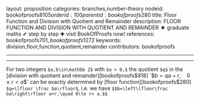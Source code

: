 layout: proposition
categories: branches,number-theory
nodeid: bookofproofs$8105
orderid: 100
parentid: bookofproofs$280
title: Floor Function and Division with Quotient and Remainder
description: FLOOR FUNCTION AND DIVISION WITH QUOTIENT AND REMAINDER &#9733; graduate maths &#10004; step by step &#10010; visit BookOfProofs now!
references: bookofproofs$701,bookofproofs$1272
keywords: division,floor,function,quotient,remainder
contributors: bookofproofs

---


---

For two integers `$a,b\in\mathbb Z$` with `$a > 0,$` the quotient `$q$` in the [division with quotient and remainder][bookofproofs$818] `$$b=qa+r,\quad 0\le r< a$$` can be exactly determined by [floor function][bookofproofs$280] `$q=\lfloor \frac ba\rfloor$`, i.e. we have  `$$b=\left\lfloor\frac ba\right\rfloor a+r,\quad 0\le r< a.$$`
